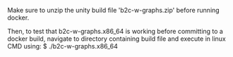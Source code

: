 Make sure to unzip the unity build file 'b2c-w-graphs.zip' before running docker.

Then, to test that b2c-w-graphs.x86_64 is working before committing to a docker build, navigate to directory containing build file and execute in linux CMD using: $ ./b2c-w-graphs.x86_64
